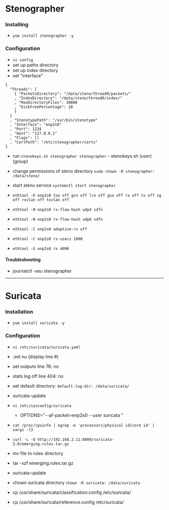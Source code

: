 # Stenographer

### Installing
  - `yum install stenographer -y`

### Configuration
  - `vi config`
  - set up paths directory
  - set up index directory
  - set "interface"

```
{
  "Threads": [
    { "PacketsDirectory": "/data/steno/thread0/packets/"
    , "IndexDirectory": "/data/steno/thread0/index/"
    , "MaxDirectoryFiles": 30000
    , "DiskFreePercentage": 10
    }
  ]
  , "StenotypePath": "/usr/bin/stenotype"
  , "Interface": "enp2s0"
  , "Port": 1234
  , "Host": "127.0.0.1"
  , "Flags": []
  , "CertPath": "/etc/stenographer/certs"
}

```


   - run `stenokeys.sh stenographer stenographer`
    - stenokeys.sh (user) (group)

  - change permissions of steno directory `sudo chown -R stenographer: /data/steno/`
  - start steno service `systemctl start stenographer`

  - `ethtool -K enp2s0 tso off gro off lro off gso off rx off tx off sg off rxvlan off txvlan off`
  - `ethtool -N enp2s0 rx-flow-hash udp4 sdfn`
  - `ethtool -N enp2s0 rx-flow-hash udp6 sdfn`
  - `ethtool -C enp2s0 adaptive-rx off`
  - `ethtool -C enp2s0 rx-usecs 1000`
  - `ethtool -G enp2s0 rx 4096`

#### Troubleshooting

  - journalctl -xeu stenographer

---

# Suricata

### Installation

  - `yum install suricata -y`

### Configuration

  - `vi /etc/suricata/suricata.yaml`
  - :set nu (display line #)
  - set outputs line 76: no
  - stats log off line 404: no
  - set default directory: `default-log-dir: /data/suricata/`
  - suricata-update
  - `vi /etc/sysconfig/suricata`

     - OPTIONS="--af-packet=enp2s0 --user suricata "

  - `cat /proc/cpuinfo | egrep -e 'processors|physical id|core id' | xargs -l3`
  - `curl -L -O http://192.168.2.11:8009/suricata-5.0/emerging.rules.tar.gz`
  - mv file to rules directory
  - tar -xzf emerging.rules.tar.gz
  - suricata-update
  - chown suricata directory `chown -R suricata: /data/suricata`
  - cp /usr/share/suricata/classification.config /etc/suricata/
  - cp /usr/share/suricata/reference.config /etc/suricata/
